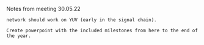 Notes from meeting 30.05.22

    network should work on YUV (early in the signal chain).

    Create powerpoint with the included milestones from here to the end of the year.
